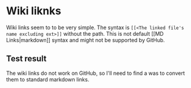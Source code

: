# Wiki liknks

Wiki links seem to to be very simple. The syntax is `[[<The linked file's name excluding ext>]]` without the path. This is not default [[MD Links|markdown]] syntax and might not be supported by GitHub.

## Test result

The wiki links do not work on GitHub, so I'll need to find a was to convert them to standard markdown links.
